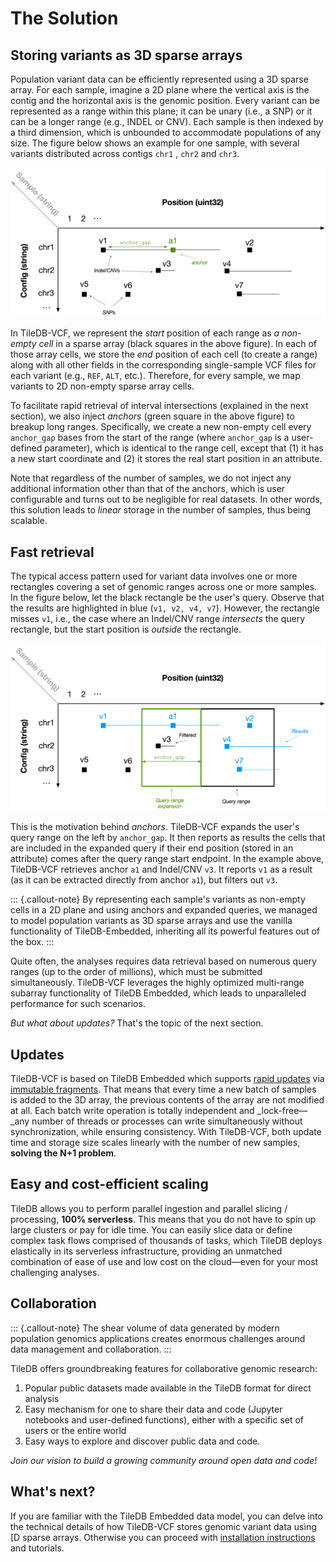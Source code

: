 # The Solution

## Storing variants as 3D sparse arrays

Population variant data can be efficiently represented using a 3D sparse array. For each sample, imagine a 2D plane where the vertical axis is the contig and the horizontal axis is the genomic position. Every variant can be represented as a range within this plane; it can be unary \(i.e., a SNP\) or it can be a longer range \(e.g., INDEL or CNV\). Each sample is then indexed by a third dimension, which is unbounded to accommodate populations of any size. The figure below shows an example for one sample, with several variants distributed across contigs `chr1` , `chr2` and `chr3`.

![3D array representation of population variants](./assets/genomics_representation_start.png)

In TileDB-VCF, we represent the _start_ position of each range as _a non-empty cell_ in a sparse array \(black squares in the above figure\). In each of those array cells, we store the _end_ position of each cell \(to create a range\) along with all other fields in the corresponding single-sample VCF files for each variant \(e.g., `REF`, `ALT`, etc.\). Therefore, for every sample, we map variants to 2D non-empty sparse array cells. 

To facilitate rapid retrieval of interval intersections \(explained in the next section\), we also inject _anchors_ \(green square in the above figure\) to breakup long ranges. Specifically, we create a new non-empty cell every `anchor_gap` bases from the start of the range \(where `anchor_gap` is a user-defined parameter\), which is identical to the range cell, except that \(1\) it has a new start coordinate and \(2\) it stores the real start position in an attribute.

Note that regardless of the number of samples, we do not inject any additional information other than that of the anchors, which is user configurable and turns out to be negligible for real datasets. In other words, this solution leads to _linear_ storage in the number of samples, thus being scalable. 

## Fast retrieval

The typical access pattern used for variant data involves one or more rectangles covering a set of genomic ranges across one or more samples. In the figure below, let the black rectangle be the user's query. Observe that the results are highlighted in blue \(`v1, v2, v4, v7`\). However, the rectangle misses `v1`, i.e., the case where an Indel/CNV range _intersects_ the query rectangle, but the start position is _outside_ the rectangle. 

![Interval intersection using expanded query ranges and anchors](./assets/genomics_retrieval.png)

This is the motivation behind _anchors_. TileDB-VCF expands the user's query range on the left by `anchor_gap`. It then reports as results the cells that are included in the expanded query if their end position \(stored in an attribute\) comes after the query range start endpoint. In the example above, TileDB-VCF retrieves anchor `a1` and Indel/CNV `v3`. It reports `v1` as a result \(as it can be extracted directly from anchor `a1`\), but filters out `v3`.

::: {.callout-note}
By representing each sample's variants as non-empty cells in a 2D plane and using anchors and expanded queries, we managed to model population variants as 3D sparse arrays and use the vanilla functionality of TileDB-Embedded, inheriting all its powerful features out of the box.
:::

Quite often, the analyses requires data retrieval based on numerous query ranges \(up to the order of millions\), which must be submitted simultaneously. TileDB-VCF leverages the highly optimized multi-range subarray functionality of TileDB Embedded, which leads to unparalleled performance for such scenarios.

_But what about updates?_ That's the topic of the next section.

## Updates

TileDB-VCF is based on TileDB Embedded which supports [rapid updates](https://docs.tiledb.com/main/background/internal-mechanics/writing) via [immutable fragments](https://docs.tiledb.com/main/background/key-concepts-and-data-format#fragments-1). That means that every time a new batch of samples is added to the 3D array, the previous contents of the array are not modified at all. Each batch write operation is totally independent and _lock-free—_any number of threads or processes can write simultaneously without synchronization, while ensuring consistency.  With TileDB-VCF, both update time and storage size scales linearly with the number of new samples, **solving the N+1 problem**.

## Easy and cost-efficient scaling

TileDB allows you to perform parallel ingestion and parallel slicing / processing, **100% serverless**. This means that you do not have to spin up large clusters or pay for idle time. You can easily slice data or define complex task flows comprised of thousands of tasks, which TileDB deploys elastically in its serverless infrastructure, providing an unmatched combination of ease of use and low cost on the cloud—even for your most challenging analyses.

## Collaboration

::: {.callout-note}
The shear volume of data generated by modern population genomics applications creates enormous challenges around data management and collaboration.
:::

TileDB offers groundbreaking features for collaborative genomic research:

1. Popular public datasets made available in the TileDB format for direct analysis
2. Easy mechanism for one to share their data and code \(Jupyter notebooks and user-defined functions\), either with a specific set of users or the entire world
3. Easy ways to explore and discover public data and code.

_Join our vision to build a growing community around open data and code!_

## What's next?



If you are familiar with the TileDB Embedded data model, you can delve into the technical details of how TileDB-VCF stores genomic variant data using [D sparse arrays. Otherwise you can proceed with [installation instructions](installation/) and tutorials.

